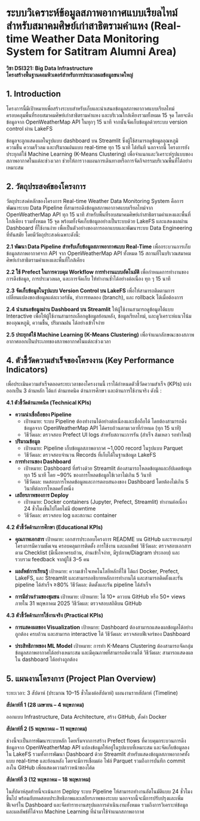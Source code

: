 #  ระบบวิเคราะห์ข้อมูลสภาพอากาศแบบเรียลไทม์ สำหรับสมาคมศิษย์เก่าสาธิตรามคำแหง (Real-time Weather Data Monitoring System for Satitram Alumni Area)  
__วิชา DSI321: Big Data Infrastructure__  
__โครงสร้างพื้นฐานคอมพิวเตอร์สำหรับการประมวลผลข้อมูลขนาดใหญ่__

## 1. Introduction
โครงการนี้มีเป้าหมายเพื่อสร้างระบบสำหรับเก็บและนำเสนอข้อมูลสภาพอากาศแบบเรียลไทม์ ครอบคลุมพื้นที่รอบสมาคมศิษย์เก่าสาธิตรามคำแหง และบริเวณใกล้เคียงรวมทั้งหมด 15 จุด โดยจะดึงข้อมูลจาก OpenWeatherMap API ในทุกๆ 15 นาที จากนั้นจัดเก็บข้อมูลด้วยระบบ version control ผ่าน LakeFS

ข้อมูลจะถูกแสดงผลในรูปแบบ dashboard บน Streamlit ซึ่งผู้ใช้สามารถดูข้อมูลอุณหภูมิ ความชื้น ความเร็วลม และปริมาณฝนแบบ real-time ทุก 15 นาที ได้ทันที นอกจากนี้ โครงการยังประยุกต์ใช้ Machine Learning (K-Means Clustering) เพื่อจำแนกและวิเคราะห์รูปแบบของสภาพอากาศในแต่ละช่วงเวลา ช่วยให้การวางแผนการเดินทางหรือการจัดกิจกรรมบริเวณพื้นที่ได้อย่างเหมาะสม

## 2. วัตถุประสงค์ของโครงการ
วัตถุประสงค์หลักของโครงการ Real-time Weather Data Monitoring System
คือการพัฒนาระบบ Data Pipeline ที่สามารถดึงข้อมูลสภาพอากาศแบบเรียลไทม์จาก OpenWeatherMap API ทุก 15 นาที สำหรับพื้นที่รอบสมาคมศิษย์เก่าสาธิตรามคำแหงและพื้นที่ใกล้เคียง รวมทั้งหมด 15 จุด พร้อมทั้งจัดเก็บข้อมูลอย่างเป็นระบบด้วย LakeFS และแสดงผลผ่าน Dashboard ที่ใช้งานง่าย เพื่อเป็นตัวอย่างของการออกแบบและพัฒนาระบบ Data Engineering ที่ทันสมัย โดยมีวัตถุประสงค์เฉพาะดังนี้:

__2.1 พัฒนา Data Pipeline สำหรับเก็บข้อมูลสภาพอากาศแบบ Real-Time__ เพื่อกระบวนการเก็บข้อมูลสภาพอากาศจาก API จาก OpenWeatherMap API ทั้งหมด 15 สถานที่ในบริเวณสมาคมศิษย์เก่าสาธิตรามคำแหงและพื้นที่ใกล้เคียง

__2.2 ใช้ Prefect ในการควบคุม Workflow การทำงานแบบอัตโนมัติ__ เพื่อกำหนดการทำงานของการดึงข้อมูล, การประมวลผล, และการจัดเก็บ ให้ทำงานซ้ำได้อย่างต่อเนื่อง ทุก ๆ 15 นาที

__2.3 จัดเก็บข้อมูลในรูปแบบ Version Control บน LakeFS__ เพื่อให้สามารถติดตามการเปลี่ยนแปลงของข้อมูลแต่ละเวอร์ชัน, ทำการทดลอง (branch), และ rollback ได้เมื่อต้องการ

__2.4 นำเสนอข้อมูลผ่าน Dashboard บน Streamlit__ ให้ผู้ใช้งานสามารถดูข้อมูลได้แบบ Interactive เพื่อให้ผู้ใช้งานสามารถเลือกดูข้อมูลย้อนหลัง, ข้อมูลเรียลไทม์, และดูวิเคราะห์แนวโน้มของอุณหภูมิ, ความชื้น, ปริมาณฝน ได้อย่างเข้าใจง่าย

__2.5 ประยุกต์ใช้ Machine Learning (K-Means Clustering)__ เพื่อจำแนกลักษณะของสภาพอากาศออกเป็นประเภทของสภาพอากาศในแต่ละช่วงเวลา

## 4. ตัวชี้วัดความสำเร็จของโครงงาน (Key Performance Indicators)
เพื่อประเมินความสำเร็จตลอดระยะเวลาของโครงงานนี้ เราได้กำหนดตัวชี้วัดความสำเร็จ (KPIs) แบ่งออกเป็น 3 ด้านหลัก ได้แก่ ด้านเทคนิค ด้านการศึกษา และด้านการใช้งานจริง ดังนี้ : 

__4.1 ตัวชี้วัดด้านเทคนิค (Technical KPIs)__
- **ความน่าเชื่อถือของ Pipeline**
  - เป้าหมาย: ระบบ Pipeline ต้องทำงานได้อย่างต่อเนื่องและเชื่อถือได้ โดยต้องสามารถดึงข้อมูลจาก OpenWeatherMap API ได้ครบถ้วนตามเวลาที่กำหนด (ทุก 15 นาที)
  - วิธีวัดผล: ตรวจสอบ Prefect UI logs สำหรับสถานะการรัน (สำเร็จ ล้มเหลว รอทำใหม่) 
- **ปริมาณข้อมูล**
  - เป้าหมาย: Pipeline เก็บข้อมูลสภาพอากาศ ~1,000 record ในรูปแบบ Parquet
  - วิธีวัดผล: ตรวจสอบจำนวน Records ที่เก็บได้ในฐานข้อมูล LakeFS
- **การทำงานของ Dashboard**
  - เป้าหมาย: Dashboard ที่สร้างด้วย Streamlit ต้องสามารถโหลดข้อมูลและอัปเดตข้อมูลทุก 15 นาที โดย ~90% ของการโหลดข้อมูลใช้เวลาไม่เกิน 5 วินาที
  - วิธีวัดผล: ทดสอบการโหลดข้อมูลและการตอบสนองของ Dashboard โดยต้องไม่เกิน 5 วินาทีต่อการโหลดครั้งหนึ่ง 
- **เสถียรภาพของการ Deploy**
  - เป้าหมาย: Docker containers (Jupyter, Prefect, Streamlit) ทำงานต่อเนื่อง 24 ชั่วโมงขึ้นไปโดยไม่มี downtime
  - วิธีวัดผล: ตรวจสอบ log และสถานะ container

**4.2 ตัวชี้วัดด้านการศึกษา (Educational KPIs)**
- **คุณภาพเอกสาร**
เป้าหมาย: เอกสารประกอบโครงการ README บน GitHub และรายงานสรุปโครงการมีความชัดเจน ครอบคลุมการติดตั้ง การใช้งาน และผลลัพธ์ 
วิธีวัดผล: ตรวจสอบเอกสารตาม Checklist (มีเนื้อหาครบถ้วน, อ่านเข้าใจง่าย, มีรูปภาพ/Diagram ประกอบ) และรวบรวม feedback จากผู้ใช้ 3–5 คน

- **ผลลัพธ์การเรียนรู้**
เป้าหมาย: ความเข้าใจเทคโนโลยีหลักที่ใช้ ได้แก่ Docker, Prefect, LakeFS, และ Streamlit และสามารถอธิบายหลักการทำงานได้ และสามารถติดตั้งและรัน pipeline ได้สำเร็จ ≥80% 
วิธีวัดผล: ติดตั้งและรัน pipeline ได้สำเร็จ

- **การมีส่วนร่วมของชุมชน**
เป้าหมาย: เป้าหมาย: ได้ 10+ ดาวบน GitHub หรือ 50+ views ภายใน 31 พฤษภาคม 2025
วิธีวัดผล: ตรวจสอบสถิติบน GitHub

**4.3 ตัวชี้วัดด้านการใช้งานจริง (Practical KPIs)**
- **การแสดงผลของ Visualization**
เป้าหมาย: Dashboard ต้องสามารถแสดงผลข้อมูลได้อย่างถูกต้อง ครบถ้วน และสามารถ  interactive ได้ 
วิธีวัดผล: ตรวจสอบฟีเจอร์ของ Dashboard

- **ประสิทธิภาพของ ML Model**
เป้าหมาย: การทำ K-Means Clustering ต้องสามารถจัดกลุ่มข้อมูลสภาพอากาศได้อย่างเหมาะสม และมีคุณภาพที่สามารถตีความได้
วิธีวัดผล: สามารถแสดงผลใน dashboard ได้อย่างถูกต้อง

## 5. แผนงานโครงการ (Project Plan Overview)
ระยะเวลา: 3 สัปดาห์ (ประมาณ 10–15 ชั่วโมงต่อสัปดาห์) แผนงานรายสัปดาห์ (Timeline)

**สัปดาห์ที่ 1 (28 เมษายน – 4 พฤษภาคม)**

ออกแบบ Infrastructure, Data Architecture, สร้าง GitHub, ตั้งค่า Docker

**สัปดาห์ที่ 2 (5 พฤษภาคม – 11 พฤษภาคม)**

ช่วงนี้จะเป็นการพัฒนาระบบหลัก โดยเริ่มจากการสร้าง Prefect flows ที่ควบคุมกระบวนการดึงข้อมูลจาก OpenWeatherMap API แปลงข้อมูลให้อยู่ในรูปแบบที่เหมาะสม และจัดเก็บข้อมูลลงใน LakeFS รวมทั้งการพัฒนา Dashboard ด้วย Streamlit สำหรับแสดงข้อมูลสภาพอากาศทั้งแบบ real-time และย้อนหลัง โดยจะมีการเชื่อมต่อ ไฟล์ Parquet รวมถึงการบันทึก commit ลงใน GitHub เพื่อแสดงความก้าวหน้าของโค้ด


**สัปดาห์ที่ 3 (12 พฤษภาคม – 18 พฤษภาคม)**

ในสัปดาห์สุดท้ายนี้จะเน้นการ Deploy ระบบ Pipeline ให้สามารถทำงานอัตโนมัติแบบ 24 ชั่วโมงขึ้นไป พร้อมกับทดสอบประสิทธิภาพและเสถียรภาพของระบบ นอกจากนี้จะมีการปรับปรุงและเพิ่มฟีเจอร์ใน Dashboard  และจัดทำรายงานสรุปผลการดำเนินงานทั้งหมด รวมถึงการวิเคราะห์ข้อมูลและผลลัพธ์ที่ได้จาก Machine Learning ที่นำมาใช้จำแนกสภาพอากาศ
